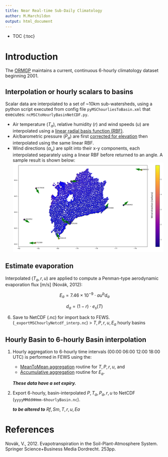 ```yaml
---
title: Near Real-time Sub-Daily Climatology
author: M.Marchildon
output: html_document
---
```


* TOC
{:toc}


# Introduction
The [ORMGP](https://maps.oakridgeswater.ca/) maintains a current, continuous 6-hourly climatology dataset beginning 2001.

## Interpolation or hourly scalars to basins
Scalar data are interpolated to a set of ~10km sub-watersheds, using a python script executed from config file `pyMSChourliesToBasin.xml` that executes: `ncMSCtoHourlyBasinNetCDF.py`.

- Air temperature $(T_a)$, relative humidity $(r)$ and wind speeds $(u)$ are interpolated using a [linear radial basis function (RBF)](https://docs.scipy.org/doc/scipy/reference/generated/scipy.interpolate.Rbf.html).
- Air/barometric pressure $(P_a)$ are first [corrected for elevation](https://owrc.github.io/interpolants/interpolation/barometry.html) then interpolated using the same linear RBF. 
- Wind directions $(\alpha_u)$ are split into their x-y components, each interpolated separately using a linear RBF before returned to an angle. A sample result is shown below:
![](https://raw.githubusercontent.com/OWRC/interpolants/main/interpolation/calc/rdpa-collection-verification/fig/windir.png)

## Estimate evaporation
Interpolated $(T_a, r, u)$ are applied to compute a Penman-type aerodynamic evaporation flux [m/s] (Novák, 2012): 

<!-- page 182 -->
$$
    E_a=7.46\times 10^{-9} \cdot au^b d_a
$$

$$
    d_a=(1-r) \cdot e_s(T)
$$

6. Save to NetCDF (.nc) for import back to FEWS. (`_exportMSChourlyNetcdf_interp.nc`) > $T, P, r, u, E_a$ hourly basins



## Hourly Basin to 6-hourly Basin interpolation


1. Hourly aggregation to 6-hourly time intervals (00:00 06:00 12:00 18:00 UTC) is performed in FEWS using the:
    - [MeanToMean aggregation](https://publicwiki.deltares.nl/display/FEWSDOC/Aggregation+MeanToMean) routine for $T, P, r, u$, and
    - [Accumulative aggregation](https://publicwiki.deltares.nl/display/FEWSDOC/Aggregation+Accumulative) routine for $E_a$.

    *__These data have a set expiry.__*

1. Export 6-hourly, basin-interpolated $P, T_a, P_a, r, u$ to NetCDF (`yyyyMMddHHmm-6hourlyBasin.nc`).

    *__to be altered to__* $Rf, Sm, T, r, u, Ea$



# References

Novák, V., 2012. Evapotranspiration in the Soil-Plant-Atmosphere System. Springer Science+Business Media Dordrecht. 253pp.